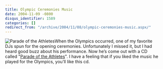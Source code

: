 ```yaml
---
title: Olympic Ceremonies Music
date: 2004-11-09 -0800
disqus_identifier: 1589
categories: []
redirect_from: "/archive/2004/11/08/olympic-ceremonies-music.aspx/"
---
```


![Parade of the
Athletes](https://haacked.com/images/ParadeOfTheAthletes.jpg)When the
Olympics occurred, one of my favorite DJs spun for the opening
ceremonies. Unfortunately I missed it, but I had heard good buzz about
his performance. Now he’s come out with a CD called "[Parade of the
Athletes](http://www.amazon.com/exec/obidos/tg/detail/-/B000641ZKO/ref=pe_al_s_e9/002-3789674-5155237?v=glance&s=music#product-details "Parade of The Athletes")".
I have a feeling that if you liked the music he played for the Olympics,
you’ll like this cd.

